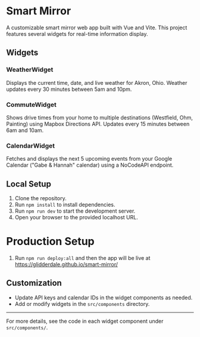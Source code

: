 
# Smart Mirror

A customizable smart mirror web app built with Vue and Vite. This project features several widgets for real-time information display.

## Widgets

### WeatherWidget
Displays the current time, date, and live weather for Akron, Ohio. Weather updates every 30 minutes between 5am and 10pm.

### CommuteWidget
Shows drive times from your home to multiple destinations (Westfield, Ohm, Painting) using Mapbox Directions API. Updates every 15 minutes between 6am and 10am.

### CalendarWidget
Fetches and displays the next 5 upcoming events from your Google Calendar ("Gabe & Hannah" calendar) using a NoCodeAPI endpoint.

## Local Setup
1. Clone the repository.
2. Run `npm install` to install dependencies.
3. Run `npm run dev` to start the development server.
4. Open your browser to the provided localhost URL.

# Production Setup
1. Run `npm run deploy:all` and then the app will be live at https://glidderdale.github.io/smart-mirror/

## Customization
- Update API keys and calendar IDs in the widget components as needed.
- Add or modify widgets in the `src/components` directory.

---

For more details, see the code in each widget component under `src/components/`.
